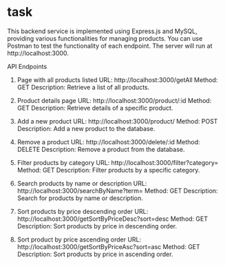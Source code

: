 # task

This backend service is implemented using Express.js and MySQL, providing various functionalities for managing products.
You can use Postman to test the functionality of each endpoint.
The server will run at http://localhost:3000.

API Endpoints
1. Page with all products listed
   URL: http://localhost:3000/getAll
   Method: GET
   Description: Retrieve a list of all products.

2. Product details page
   URL: http://localhost:3000/product/:id
   Method: GET
   Description: Retrieve details of a specific product.

3. Add a new product
   URL: http://localhost:3000/product/
   Method: POST
   Description: Add a new product to the database.

4. Remove a product
   URL: http://localhost:3000/delete/:id
   Method: DELETE
   Description: Remove a product from the database.

5. Filter products by category
   URL: http://localhost:3000/filter?category=
   Method: GET
   Description: Filter products by a specific category.

6. Search products by name or description
   URL: http://localhost:3000/searchByName?term=
   Method: GET
   Description: Search for products by name or description.

7. Sort products by price descending order
   URL: http://localhost:3000/getSortByPriceDesc?sort=desc
   Method: GET
   Description: Sort products by price in descending order.

8. Sort product by price ascending order
   URL: http://localhost:3000/getSortByPriceAsc?sort=asc
   Method: GET
   Description: Sort products by price in ascending order.

   
   
